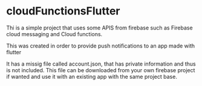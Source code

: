 # cloudFunctionsFlutter
Thi is a simple project that uses some APIS from firebase such as Firebase cloud messaging and Cloud functions.

This was created in order to provide push notifications to an app made with flutter

It has a missig file called account.json, that has private information and thus is not included. This file can be downloaded from your own firebase project if wanted and use it with an existing app with the same project base.
